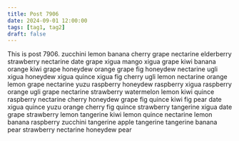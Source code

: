 ```yaml
---
title: Post 7906
date: 2024-09-01 12:00:00
tags: [tag1, tag2]
draft: false
---
```

This is post 7906.
zucchini
lemon
banana
cherry
grape
nectarine
elderberry
strawberry
nectarine
date
grape
xigua
mango
xigua
grape
kiwi
banana
orange
kiwi
grape
honeydew
orange
grape
fig
honeydew
nectarine
ugli
xigua
honeydew
xigua
quince
xigua
fig
cherry
ugli
lemon
nectarine
orange
lemon
grape
nectarine
yuzu
raspberry
honeydew
raspberry
xigua
raspberry
orange
ugli
grape
nectarine
strawberry
watermelon
lemon
kiwi
quince
raspberry
nectarine
cherry
honeydew
grape
fig
quince
kiwi
fig
pear
date
xigua
quince
yuzu
orange
cherry
fig
quince
strawberry
tangerine
xigua
date
grape
strawberry
lemon
tangerine
kiwi
lemon
quince
nectarine
lemon
banana
raspberry
zucchini
tangerine
apple
tangerine
tangerine
banana
pear
strawberry
nectarine
honeydew
pear
